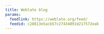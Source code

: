 ```yaml
---
title: Weblate blog
params:
  feedlink: https://weblate.org/feed/
  feedid: c28813e5acb57c27434891d217572eab
---
```

